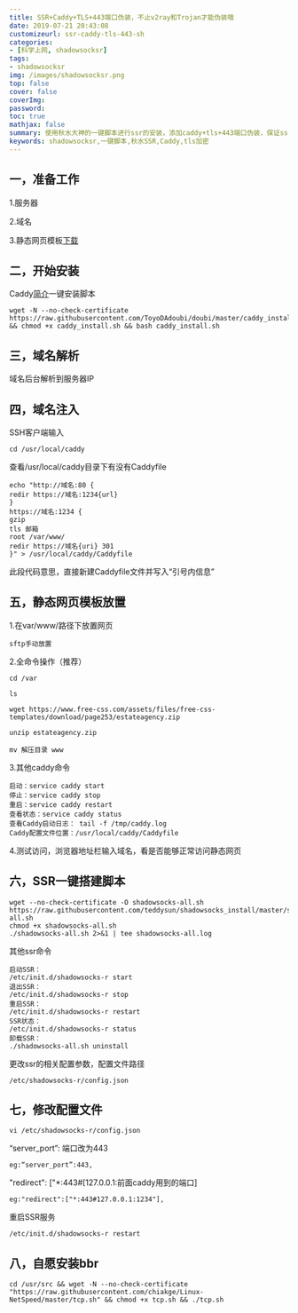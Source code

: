 ```yaml
---
title: SSR+Caddy+TLS+443端口伪装，不止v2ray和Trojan才能伪装哦
date: 2019-07-21 20:43:08
customizeurl: ssr-caddy-tls-443-sh
categories:
- [科学上网, shadowsocksr]
tags:
- shadowsocksr
img: /images/shadowsocksr.png
top: false
cover: false
coverImg: 
password: 
toc: true
mathjax: false
summary: 使用秋水大神的一键脚本进行ssr的安装，添加caddy+tls+443端口伪装，保证ssr应有速度的同时增加安全性。
keywords: shadowsocksr,一键脚本,秋水SSR,Caddy,tls加密
---
```


## 一，准备工作

1.服务器

2.域名

3.静态网页模板[下载](https://www.free-css.com/)

## 二，开始安装

Caddy[简介](https://zh.wikipedia.org/wiki/Caddy)一键安装脚本

```
wget -N --no-check-certificate https://raw.githubusercontent.com/ToyoDAdoubi/doubi/master/caddy_install.sh && chmod +x caddy_install.sh && bash caddy_install.sh
```

## 三，域名解析

域名后台解析到服务器IP

## 四，域名注入

SSH客户端输入

```
cd /usr/local/caddy
```

查看/usr/local/caddy目录下有没有Caddyfile

```
echo "http://域名:80 {
redir https://域名:1234{url}
}
https://域名:1234 {
gzip
tls 邮箱
root /var/www/
redir https://域名{uri} 301
}" > /usr/local/caddy/Caddyfile
```

此段代码意思，直接新建Caddyfile文件并写入“引号内信息”

## 五，静态网页模板放置

1.在var/www/路径下放置网页

```
sftp手动放置
```

2.全命令操作（推荐）

```
cd /var

ls

wget https://www.free-css.com/assets/files/free-css-templates/download/page253/estateagency.zip

unzip estateagency.zip

mv 解压目录 www
```

3.其他caddy命令

```
启动：service caddy start
停止：service caddy stop
重启：service caddy restart
查看状态：service caddy status
查看Caddy启动日志： tail -f /tmp/caddy.log
Caddy配置文件位置：/usr/local/caddy/Caddyfile
```

4.测试访问，浏览器地址栏输入域名，看是否能够正常访问静态网页

## 六，SSR一键搭建脚本

```
wget --no-check-certificate -O shadowsocks-all.sh https://raw.githubusercontent.com/teddysun/shadowsocks_install/master/shadowsocks-all.sh
chmod +x shadowsocks-all.sh
./shadowsocks-all.sh 2>&1 | tee shadowsocks-all.log
```

其他ssr命令

```
启动SSR：
/etc/init.d/shadowsocks-r start
退出SSR：
/etc/init.d/shadowsocks-r stop
重启SSR：
/etc/init.d/shadowsocks-r restart
SSR状态：
/etc/init.d/shadowsocks-r status
卸载SSR：
./shadowsocks-all.sh uninstall
```

更改ssr的相关配置参数，配置文件路径

```
/etc/shadowsocks-r/config.json
```

## 七，修改配置文件

```
vi /etc/shadowsocks-r/config.json
```

“server_port”: 端口改为443

```
eg:“server_port”:443,
```

"redirect": ["*:443#[127.0.0.1:前面caddy用到的端口]

```
eg:"redirect":["*:443#127.0.0.1:1234"],
```

重启SSR服务

```
/etc/init.d/shadowsocks-r restart
```

## 八，自愿安装bbr

```
cd /usr/src && wget -N --no-check-certificate "https://raw.githubusercontent.com/chiakge/Linux-NetSpeed/master/tcp.sh" && chmod +x tcp.sh && ./tcp.sh
```